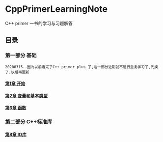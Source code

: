 # CppPrimerLearningNote
  C++ primer 一书的学习与习题解答

## 目录

### 第一部分 基础
    20200315--因为以前看完了C++ primer plus 了,这一部分近期就不进行重复学习了,先摸了,以后再更新

#### [第1章 开始](answers/part01/chapter01/chapter01.md)  
#### [第2章 变量和基本类型](answers/part01/chapter02/chapter02.md)  
#### [第6章 函数](answers/part01/chapter06/chapter06.md)   

### 第二部分 C++标准库

#### [第8章 IO库](answers/part02/chapter08/chapter08.md)
